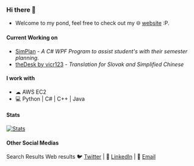 ### Hi there 👋
* Welcome to my pond, feel free to check out my 🌐 [website](https://bluexguardian.com) :P.

#### Current Working on
* [SimPlan](https://github.com/blue-1ms/Simplan) - *A C# WPF Program to assist student's with their semester planning.*
* [theDesk by vicr123](https://translate.vicr123.com/projects/thedesk/) - *Translation for Slovak and Simplified Chinese*

#### I work with
* ☁ AWS EC2 
* 💻 Python | C# | C++ | Java

 #### Stats
[![Stats](https://github-readme-stats.vercel.app/api?username=blue-1ms)](https://github.com/blue-1ms)

#### Other Social Medias
Search Results
Web results
🐦 [Twitter](https://twitter.com/rainlink) | 💼 [LinkedIn](https://www.linkedin.com/in/oscar-1ms/) | 📧 [Email](mailto:blue@bluexguardian.com)
 

<!--
**blue-1ms/blue-1ms** is a ✨ _special_ ✨ repository because its `README.md` (this file) appears on your GitHub profile.
-->
